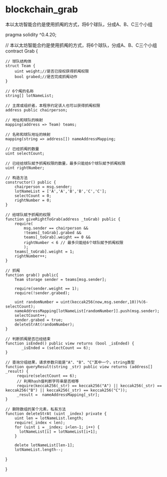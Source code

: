 # blockchain_grab
本以太坊智能合约是使用抓阄的方式，将6个球队，分成A、B、C三个小组

pragma solidity ^0.4.20;

// 本以太坊智能合约是使用抓阄的方式，将6个球队，分成A、B、C三个小组
contract Grab {

    // 球队结构体
    struct Team {
        uint weight;//是否已授权获得抓阄权限
        bool grabed;//是否完成抓阄动作
    }
 
    // 6个阄的名称
    string[] lotNameList;

    // 主席或组织者，本程序约定该人也可以获得抓阄权限
    address public chairperson;
    
    // 地址和球队的映射 
    mapping(address => Team) teams; 
    
    // 名称和球队地址的映射
    mapping(string => address[]) nameAddressMapping;
    
    // 已经抓阄的数量
    uint selectCount; 
    
    // 已经给球队赋予抓阄权限的数量，最多只能给6个球队赋予抓阄权限
    uint rightNumber; 

    // 构造方法
    constructor() public {
        chairperson = msg.sender;
        lotNameList = ['A','A','B','B','C','C'];
        selectCount = 0;
        rightNumber = 0;
    }

    // 给球队赋予抓阄的权限
    function giveRightToGrab(address _toGrab) public {
        require(
            msg.sender == chairperson && 
            !teams[_toGrab].grabed &&
            teams[_toGrab].weight == 0 &&
            rightNumber < 6 // 最多只能给6个球队赋予抓阄权限
            );
        teams[_toGrab].weight = 1;
        rightNumber++;
    }

    // 抓阄
    function grab() public{
        Team storage sender = teams[msg.sender];

        require(sender.weight == 1);
        require(!sender.grabed);
     
        uint randomNumber = uint(keccak256(now,msg.sender,10))%(6-selectCount);
        nameAddressMapping[lotNameList[randomNumber]].push(msg.sender);
        selectCount++;
        sender.grabed = true;
        deleteStrAt(randomNumber);
    }

    // 判断抓阄是否已经结束
    function isEnded() public view returns (bool _isEnded) {
           _isEnded = (selectCount == 6);
    }
    
    // 查询分组结果，请求参数只能是"A"、"B"、"C"其中一个，string类型
    function queryResult(string _str) public view returns (address[] _result) {
         require(selectCount == 6);
         // 利用hash值判断字符串是否相等
         require(keccak256(_str) == keccak256("A") || keccak256(_str) == keccak256("B") || keccak256(_str) == keccak256("C"));
         _result =  nameAddressMapping[_str];
    }
    
    // 删除数组的某个元素，私有方法
    function deleteStrAt (uint _index) private {
        uint len = lotNameList.length;
        require(_index < len);
        for (uint i = _index; i<len-1; i++) {
          lotNameList[i] = lotNameList[i+1];
        }
    
        delete lotNameList[len-1];
        lotNameList.length--;
  }

}
